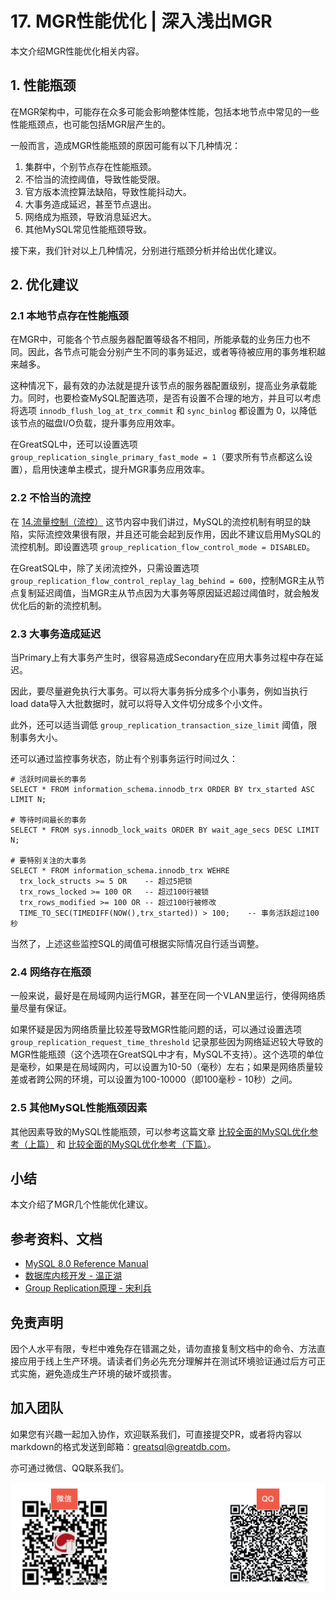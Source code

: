 # 17. MGR性能优化 | 深入浅出MGR

本文介绍MGR性能优化相关内容。

## 1. 性能瓶颈
在MGR架构中，可能存在众多可能会影响整体性能，包括本地节点中常见的一些性能瓶颈点，也可能包括MGR层产生的。

一般而言，造成MGR性能瓶颈的原因可能有以下几种情况：
1. 集群中，个别节点存在性能瓶颈。
2. 不恰当的流控阈值，导致性能受限。
3. 官方版本流控算法缺陷，导致性能抖动大。
4. 大事务造成延迟，甚至节点退出。
5. 网络成为瓶颈，导致消息延迟大。
6. 其他MySQL常见性能瓶颈导致。

接下来，我们针对以上几种情况，分别进行瓶颈分析并给出优化建议。

## 2. 优化建议
### 2.1 本地节点存在性能瓶颈
在MGR中，可能各个节点服务器配置等级各不相同，所能承载的业务压力也不同。因此，各节点可能会分别产生不同的事务延迟，或者等待被应用的事务堆积越来越多。

这种情况下，最有效的办法就是提升该节点的服务器配置级别，提高业务承载能力。同时，也要检查MySQL配置选项，是否有设置不合理的地方，并且可以考虑将选项 `innodb_flush_log_at_trx_commit` 和 `sync_binlog` 都设置为 0，以降低该节点的磁盘I/O负载，提升事务应用效率。

在GreatSQL中，还可以设置选项 `group_replication_single_primary_fast_mode = 1`（要求所有节点都这么设置），启用快速单主模式，提升MGR事务应用效率。

### 2.2 不恰当的流控
在 [14.流量控制（流控）](https://gitee.com/GreatSQL/GreatSQL-Doc/blob/master/deep-dive-mgr/deep-dive-mgr-14.md) 这节内容中我们讲过，MySQL的流控机制有明显的缺陷，实际流控效果很有限，并且还可能会起到反作用，因此不建议启用MySQL的流控机制。即设置选项 `group_replication_flow_control_mode = DISABLED`。

在GreatSQL中，除了关闭流控外，只需设置选项 `group_replication_flow_control_replay_lag_behind = 600`，控制MGR主从节点复制延迟阈值，当MGR主从节点因为大事务等原因延迟超过阈值时，就会触发优化后的新的流控机制。

### 2.3 大事务造成延迟
当Primary上有大事务产生时，很容易造成Secondary在应用大事务过程中存在延迟。

因此，要尽量避免执行大事务。可以将大事务拆分成多个小事务，例如当执行load data导入大批数据时，就可以将导入文件切分成多个小文件。

此外，还可以适当调低 `group_replication_transaction_size_limit` 阈值，限制事务大小。

还可以通过监控事务状态，防止有个别事务运行时间过久：
```
# 活跃时间最长的事务
SELECT * FROM information_schema.innodb_trx ORDER BY trx_started ASC LIMIT N;

# 等待时间最长的事务
SELECT * FROM sys.innodb_lock_waits ORDER BY wait_age_secs DESC LIMIT N;

# 要特别关注的大事务
SELECT * FROM information_schema.innodb_trx WEHRE
  trx_lock_structs >= 5 OR    -- 超过5把锁
  trx_rows_locked >= 100 OR   -- 超过100行被锁
  trx_rows_modified >= 100 OR -- 超过100行被修改
  TIME_TO_SEC(TIMEDIFF(NOW(),trx_started)) > 100;    -- 事务活跃超过100秒
```
当然了，上述这些监控SQL的阈值可根据实际情况自行适当调整。

### 2.4 网络存在瓶颈
一般来说，最好是在局域网内运行MGR，甚至在同一个VLAN里运行，使得网络质量尽量有保证。

如果怀疑是因为网络质量比较差导致MGR性能问题的话，可以通过设置选项 `group_replication_request_time_threshold` 记录那些因为网络延迟较大导致的MGR性能瓶颈（这个选项在GreatSQL中才有，MySQL不支持）。这个选项的单位是毫秒，如果是在局域网内，可以设置为10-50（毫秒）左右；如果是网络质量较差或者跨公网的环境，可以设置为100-10000（即100毫秒 - 10秒）之间。

### 2.5 其他MySQL性能瓶颈因素
其他因素导致的MySQL性能瓶颈，可以参考这篇文章 [比较全面的MySQL优化参考（上篇）](https://mp.weixin.qq.com/s/V51yKzCKUSIm28sMhvQl8Q) 和 [比较全面的MySQL优化参考（下篇）](https://mp.weixin.qq.com/s/p2IBlGguf4Vaq_AO_jja9A)。

## 小结
本文介绍了MGR几个性能优化建议。

## 参考资料、文档
- [MySQL 8.0 Reference Manual](https://dev.mysql.com/doc/refman/8.0/en/group-replication.html) 
- [数据库内核开发 - 温正湖](https://www.zhihu.com/column/c_206071340)
- [Group Replication原理 - 宋利兵](https://mp.weixin.qq.com/s/LFJtdpISVi45qv9Wksv19Q)

## 免责声明
因个人水平有限，专栏中难免存在错漏之处，请勿直接复制文档中的命令、方法直接应用于线上生产环境。请读者们务必先充分理解并在测试环境验证通过后方可正式实施，避免造成生产环境的破坏或损害。

## 加入团队
如果您有兴趣一起加入协作，欢迎联系我们，可直接提交PR，或者将内容以markdown的格式发送到邮箱：greatsql@greatdb.com。

亦可通过微信、QQ联系我们。

![Contact Us](../docs/contact-us.png)
